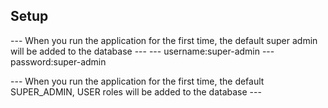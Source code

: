 ## Setup
--- When you run the application for the first time, the default super admin will be added to the database ---
--- username:super-admin
--- password:super-admin

--- When you run the application for the first time, the default SUPER_ADMIN, USER roles will be added to the database ---
